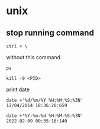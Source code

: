 # unix

## stop running command
```
ctrl + \
```
without this command 

```
ps
```

```
kill -9 <PID>
```

print date 

```
date +'%d/%m/%Y %H:%M:%S:%3N'
12/04/2014 18:36:20:659
```
```
date +'%Y-%m-%d %H:%M:%S:%3N'
2022-02-09 00:35:16:140
```
